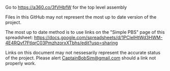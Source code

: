 Go to https://a360.co/3fVHbfW for the top level assembly

Files in this GitHub may not represent the most up to date version of the project. 

The most up to date method is to use links on the "Simple PBS" page of this spreadsheet:
https://docs.google.com/spreadsheets/d/1PClelHtWd3HWM-4E4RQvf7FtlqrC03PmzhzorxXTbhs/edit?usp=sharing

Links on this document may not nessesarily represent the accurate status of the project.
Please alert CaptainBobSim@gmail.com should a link not properly work.
